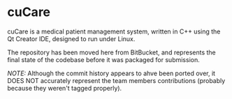 cuCare
======

cuCare is a medical patient management system, written in C++ using the Qt Creator IDE, designed to run under Linux.

The repository has been moved here from BitBucket, and represents the final state of the codebase before it was packaged for submission.

_NOTE:_ Although the commit history appears to ahve been ported over, it DOES NOT accurately represent the team members contributions (probably because they weren't tagged properly).
